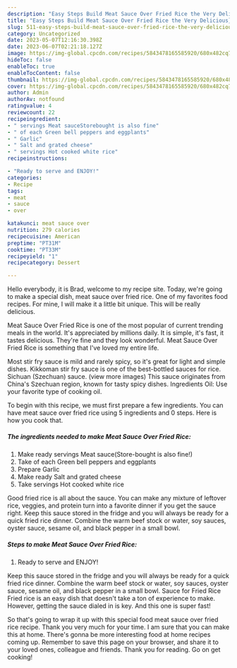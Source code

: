 ```yaml
---
description: "Easy Steps Build Meat Sauce Over Fried Rice the Very Delicious}"
title: "Easy Steps Build Meat Sauce Over Fried Rice the Very Delicious}"
slug: 511-easy-steps-build-meat-sauce-over-fried-rice-the-very-delicious
category: Uncategorized
date: 2023-05-07T12:16:30.398Z
date: 2023-06-07T02:21:18.127Z
image: https://img-global.cpcdn.com/recipes/5843478165585920/680x482cq70/meat-sauce-over-fried-rice-recipe-main-photo.jpg
hideToc: false
enableToc: true
enableTocContent: false
thumbnail: https://img-global.cpcdn.com/recipes/5843478165585920/680x482cq70/meat-sauce-over-fried-rice-recipe-main-photo.jpg
cover: https://img-global.cpcdn.com/recipes/5843478165585920/680x482cq70/meat-sauce-over-fried-rice-recipe-main-photo.jpg
author: Admin
authorAv: notfound
ratingvalue: 4
reviewcount: 22
recipeingredient:
- " servings Meat sauceStorebought is also fine"
- " of each Green bell peppers and eggplants"
- " Garlic"
- " Salt and grated cheese"
- " servings Hot cooked white rice"
recipeinstructions:

- "Ready to serve and ENJOY!"
categories:
- Recipe
tags:
- meat
- sauce
- over

katakunci: meat sauce over 
nutrition: 279 calories
recipecuisine: American
preptime: "PT31M"
cooktime: "PT33M"
recipeyield: "1"
recipecategory: Dessert

---
```



Hello everybody, it is Brad, welcome to my recipe site. Today, we're going to make a special dish, meat sauce over fried rice. One of my favorites food recipes. For mine, I will make it a little bit unique. This will be really delicious.

Meat Sauce Over Fried Rice is one of the most popular of current trending meals in the world. It's appreciated by millions daily. It is simple, it's fast, it tastes delicious. They're fine and they look wonderful. Meat Sauce Over Fried Rice is something that I've loved my entire life.

Most stir fry sauce is mild and rarely spicy, so it&#39;s great for light and simple dishes. Kikkoman stir fry sauce is one of the best-bottled sauces for rice. Sichuan (Szechuan) sauce. (view more images) This sauce originates from China&#39;s Szechuan region, known for tasty spicy dishes. Ingredients Oil: Use your favorite type of cooking oil.


To begin with this recipe, we must first prepare a few ingredients. You can have meat sauce over fried rice using 5 ingredients and 0 steps. Here is how you cook that.

<!--inarticleads1-->

##### The ingredients needed to make Meat Sauce Over Fried Rice:

1. Make ready  servings Meat sauce(Store-bought is also fine!)
1. Take  of each Green bell peppers and eggplants
1. Prepare  Garlic
1. Make ready  Salt and grated cheese
1. Take  servings Hot cooked white rice


Good fried rice is all about the sauce. You can make any mixture of leftover rice, veggies, and protein turn into a favorite dinner if you get the sauce right. Keep this sauce stored in the fridge and you will always be ready for a quick fried rice dinner. Combine the warm beef stock or water, soy sauces, oyster sauce, sesame oil, and black pepper in a small bowl. 

<!--inarticleads2-->

##### Steps to make Meat Sauce Over Fried Rice:


1. Ready to serve and ENJOY!

Keep this sauce stored in the fridge and you will always be ready for a quick fried rice dinner. Combine the warm beef stock or water, soy sauces, oyster sauce, sesame oil, and black pepper in a small bowl. Sauce for Fried Rice Fried rice is an easy dish that doesn&#39;t take a ton of experience to make. However, getting the sauce dialed in is key. And this one is super fast! 

So that's going to wrap it up with this special food meat sauce over fried rice recipe. Thank you very much for your time. I am sure that you can make this at home. There's gonna be more interesting food at home recipes coming up. Remember to save this page on your browser, and share it to your loved ones, colleague and friends. Thank you for reading. Go on get cooking!
